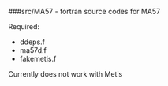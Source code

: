 ###src/MA57 - fortran source codes for MA57

Required:
* ddeps.f
* ma57d.f
* fakemetis.f

Currently does not work with Metis
